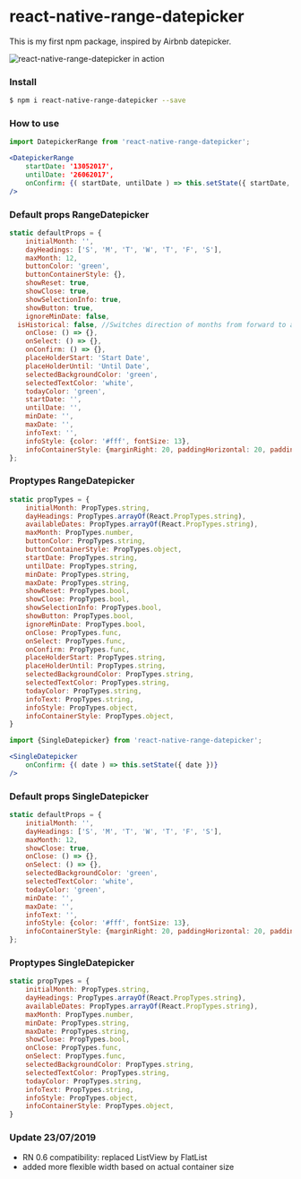 # react-native-range-datepicker

This is my first npm package, inspired by Airbnb datepicker.

![react-native-range-datepicker in action](https://raw.githubusercontent.com/apaajabolehd/react-native-range-datepicker/master/demo-datepicker.gif)

### Install
```sh
$ npm i react-native-range-datepicker --save
```

### How to use
```jsx
import DatepickerRange from 'react-native-range-datepicker';

<DatepickerRange
    startDate: '13052017',
    untilDate: '26062017',
    onConfirm: {( startDate, untilDate ) => this.setState({ startDate, untilDate })}
/>
```


### Default props RangeDatepicker
```jsx
static defaultProps = {
	initialMonth: '',
	dayHeadings: ['S', 'M', 'T', 'W', 'T', 'F', 'S'],
	maxMonth: 12,
	buttonColor: 'green',
	buttonContainerStyle: {},
	showReset: true,
	showClose: true,
	showSelectionInfo: true,
	showButton: true,
	ignoreMinDate: false,
  isHistorical: false, //Switches direction of months from forward to a historical view with the current month on top.
	onClose: () => {},
	onSelect: () => {},
	onConfirm: () => {},
	placeHolderStart: 'Start Date',
	placeHolderUntil: 'Until Date',
	selectedBackgroundColor: 'green',
	selectedTextColor: 'white',
	todayColor: 'green',
	startDate: '',
	untilDate: '',
	minDate: '',
	maxDate: '',
	infoText: '',
	infoStyle: {color: '#fff', fontSize: 13},
	infoContainerStyle: {marginRight: 20, paddingHorizontal: 20, paddingVertical: 5, backgroundColor: 'green', borderRadius: 20, alignSelf: 'flex-end'},
};
```

### Proptypes RangeDatepicker
```jsx
static propTypes = {
	initialMonth: PropTypes.string,
	dayHeadings: PropTypes.arrayOf(React.PropTypes.string),
	availableDates: PropTypes.arrayOf(React.PropTypes.string),
	maxMonth: PropTypes.number,
	buttonColor: PropTypes.string,
	buttonContainerStyle: PropTypes.object,
	startDate: PropTypes.string,
	untilDate: PropTypes.string,
	minDate: PropTypes.string,
	maxDate: PropTypes.string,
	showReset: PropTypes.bool,
	showClose: PropTypes.bool,
	showSelectionInfo: PropTypes.bool,
	showButton: PropTypes.bool,
	ignoreMinDate: PropTypes.bool,
	onClose: PropTypes.func,
	onSelect: PropTypes.func,
	onConfirm: PropTypes.func,
	placeHolderStart: PropTypes.string,
	placeHolderUntil: PropTypes.string,
	selectedBackgroundColor: PropTypes.string,
	selectedTextColor: PropTypes.string,
	todayColor: PropTypes.string,
	infoText: PropTypes.string,
	infoStyle: PropTypes.object,
	infoContainerStyle: PropTypes.object,
}
```



```jsx
import {SingleDatepicker} from 'react-native-range-datepicker';

<SingleDatepicker
    onConfirm: {( date ) => this.setState({ date })}
/>
```


### Default props SingleDatepicker
```jsx
static defaultProps = {
	initialMonth: '',
	dayHeadings: ['S', 'M', 'T', 'W', 'T', 'F', 'S'],
	maxMonth: 12,
	showClose: true,
	onClose: () => {},
	onSelect: () => {},
	selectedBackgroundColor: 'green',
	selectedTextColor: 'white',
	todayColor: 'green',
	minDate: '',
	maxDate: '',
	infoText: '',
	infoStyle: {color: '#fff', fontSize: 13},
	infoContainerStyle: {marginRight: 20, paddingHorizontal: 20, paddingVertical: 5, backgroundColor: 'green', borderRadius: 20, alignSelf: 'flex-end'},
};
```

### Proptypes SingleDatepicker
```jsx
static propTypes = {
	initialMonth: PropTypes.string,
	dayHeadings: PropTypes.arrayOf(React.PropTypes.string),
	availableDates: PropTypes.arrayOf(React.PropTypes.string),
	maxMonth: PropTypes.number,
	minDate: PropTypes.string,
	maxDate: PropTypes.string,
	showClose: PropTypes.bool,
	onClose: PropTypes.func,
	onSelect: PropTypes.func,
	selectedBackgroundColor: PropTypes.string,
	selectedTextColor: PropTypes.string,
	todayColor: PropTypes.string,
	infoText: PropTypes.string,
	infoStyle: PropTypes.object,
	infoContainerStyle: PropTypes.object,
}
```

### Update 23/07/2019
* RN 0.6 compatibility: replaced ListView by FlatList
* added more flexible width based on actual container size
